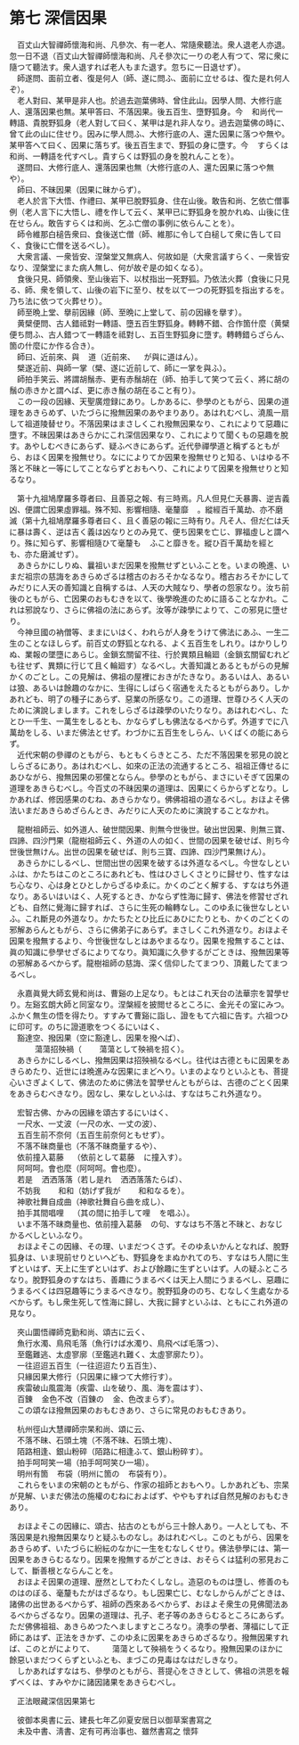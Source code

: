 # 第七 深信因果
　百丈山大智禪師懷海和尚、凡參次、有一老人、常隨衆聽法。衆人退老人亦退。忽一日不退（百丈山大智禪師懷海和尚、凡そ參次に一りの老人有つて、常に衆に隨つて聽法す。衆人退すれば老人もまた退す。忽ちに一日退せず）。  
　師遂問、面前立者、復是何人（師、遂に問ふ、面前に立せるは、復た是れ何人ぞ）。  
　老人對曰、某甲是非人也。於過去迦葉佛時、曾住此山。因學人問、大修行底人、還落因果也無。某甲答曰、不落因果。後五百生、墮野狐身。今<img width="16" height="16" src="_cigRKYF.png" border="0">和尚代一轉語、貴脫野狐身（老人對して曰く、某甲は是れ非人なり。過去迦葉佛の時に、曾て此の山に住せり。因みに學人問ふ、大修行底の人、還た因果に落つや無や。某甲答へて曰く、因果に落ちず。後五百生まで、野狐の身に墮す。今<img width="16" height="16" src="_cigRKYF.png" border="0">すらくは和尚、一轉語を代すべし。貴すらくは野狐の身を脫れんことを）。  
　遂問曰、大修行底人、還落因果也無（大修行底の人、還た因果に落つや無や）。  
　師曰、不昧因果（因果に昧からず）。  
　老人於言下大悟、作禮曰、某甲已脫野狐身、住在山後。敢告和尚、乞依亡僧事例（老人言下に大悟し、禮を作して云く、某甲已に野狐身を脫かれぬ、山後に住在せらん。敢告すらくは和尚、乞ふ亡僧の事例に依らんことを）。  
　師令維那白槌告衆曰、食後送亡僧（師、維那に令して白槌して衆に告して曰く、食後に亡僧を送るべし）。  
　大衆言議、一衆皆安、涅槃堂又無病人、何故如是（大衆言議すらく、一衆皆安なり、涅槃堂にまた病人無し、何が故ぞ是の如くなる）。  
　食後只見、師領衆、至山後岩下、以杖指出一死野狐。乃依法火葬（食後に只見る、師、衆を領して、山後の岩下に至り、杖を以て一つの死野狐を指出するを。乃ち法に依つて火葬せり）。  
　師至晩上堂、擧前因緣（師、至晩に上堂して、前の因緣を擧す）。  
　黄檗便問、古人錯祗對一轉語、墮五百生野狐身。轉轉不錯、合作箇什麼（黄檗便ち問ふ、古人錯つて一轉語を祗對し、五百生野狐身に墮す。轉轉錯らざらん、箇の什麼にか作る合き）。  
　師曰、近前來、與<img width="16" height="16" src="_cfMK3Qe.png" border="0">道（近前來、<img width="16" height="16" src="_cfMK3Qe.png" border="0">が與に道はん）。  
　檗遂近前、與師一掌（檗、遂に近前して、師に一掌を與ふ）。  
　師拍手笑云、將謂胡鬚赤、更有赤鬚胡在（師、拍手して笑つて云く、將に胡の鬚の赤きかと謂へば、更に赤き鬚の胡在ること有り）。  
　この一段の因緣、天聖廣燈録にあり。しかあるに、參學のともがら、因果の道理をあきらめず、いたづらに撥無因果のあやまりあり。あはれむべし、澆風一扇して祖道陵替せり。不落因果はまさしくこれ撥無因果なり、これによりて惡趣に墮す。不昧因果はあきらかにこれ深信因果なり、これによりて聞くもの惡趣を脫す。あやしむべきにあらず、疑ふべきにあらず。近代參禪學道と稱ずるともがら、おほく因果を撥無せり。なにによりてか因果を撥無せりと知る、いはゆる不落と不昧と一等にしてことならずとおもへり、これによりて因果を撥無せりと知るなり。  
  
　第十九祖鳩摩羅多尊者曰、且善惡之報、有三時焉。凡人但見仁夭暴壽、逆吉義凶、便謂亡因果虛罪福。殊不知、影響相隨、毫釐靡<img width="16" height="16" src="_c3b-8qd.png" border="0">。縱經百千萬劫、亦不磨滅（第十九祖鳩摩羅多尊者曰く、且く善惡の報に三時有り。凡そ人、但だ仁は夭に暴は壽く、逆は吉く義は凶なりとのみ見て、便ち因果を亡じ、罪福虛しと謂へり。殊に知らず、影響相隨ひて毫釐も<img width="16" height="16" src="_c3b-8qd.png" border="0">ふこと靡きを。縱ひ百千萬劫を經とも、亦た磨滅せず）。  
　あきらかにしりぬ、曩祖いまだ因果を撥無せずといふことを。いまの晩進、いまだ祖宗の慈誨をあきらめざるは稽古のおろそかなるなり。稽古おろそかにしてみだりに人天の善知識と自稱するは、人天の大賊なり、學者の怨家なり。汝ち前後のともがら、亡因果のおもむきを以て、後學晩進のために語ることなかれ。これは邪說なり、さらに佛祖の法にあらず。汝等が疎學によりて、この邪見に墮せり。  
　今神旦國の衲僧等、ままにいはく、われらが人身をうけて佛法にあふ、一生二生のことなほしらず。前百丈の野狐となれる、よく五百生をしれり。はかりしりぬ、業報の墜墮にあらじ。金鎖玄關留不往、行於異類且輪廻（金鎖玄關留むれども往せず、異類に行じて且く輪廻す）なるべし。大善知識とあるともがらの見解かくのごとし。この見解は、佛祖の屋裡におきがたきなり。あるいは人、あるいは狼、あるいは餘趣のなかに、生得にしばらく宿通をえたるともがらあり。しかあれども、明了の種子にあらず、惡業の所感なり。この道理、世尊ひろく人天のために演說しまします。これをしらざるは疎學のいたりなり。あはれむべし、たとひ一千生、一萬生をしるとも、かならずしも佛法なるべからず。外道すでに八萬劫をしる、いまだ佛法とせず。わづかに五百生をしらん、いくばくの能にあらず。  
　近代宋朝の參禪のともがら、もともくらきところ、ただ不落因果を邪見の說としらざるにあり。あはれむべし、如來の正法の流通するところ、祖祖正傳せるにあひながら、撥無因果の邪儻とならん。參學のともがら、まさにいそぎて因果の道理をあきらむべし。今百丈の不昧因果の道理は、因果にくらからずとなり。しかあれば、修因感果のむね、あきらかなり。佛佛祖祖の道なるべし。おほよそ佛法いまだあきらめざらんとき、みだりに人天のために演說することなかれ。  
  
　龍樹祖師云、如外道人、破世間因果、則無今世後世。破出世因果、則無三寶、四諦、四沙門果（龍樹祖師云く、外道の人の如く、世間の因果を破せば、則ち今世後世無けん。出世の因果を破せば、則ち三寶、四諦、四沙門果無けん）。  
　あきらかにしるべし、世間出世の因果を破するは外道なるべし。今世なしといふは、かたちはこのところにあれども、性はひさしくさとりに歸せり、性すなはち心なり、心は身とひとしからざるゆゑに。かくのごとく解する、すなはち外道なり。あるいはいはく、人死するとき、かならず性海に歸す、佛法を修習󠄁せざれども、自然に覺海に歸すれば、さらに生死の輪轉なし。このゆゑに後世なしといふ。これ斷見の外道なり。かたちたとひ比丘にあひにたりとも、かくのごとくの邪解あらんともがら、さらに佛弟子にあらず。まさしくこれ外道なり。おほよそ因果を撥無するより、今世後世なしとはあやまるなり。因果を撥無することは、眞の知識に參學せざるによりてなり。眞知識に久參するがごときは、撥無因果等の邪解あるべからず。龍樹祖師の慈誨、深く信仰したてまつり、頂戴したてまつるべし。  
  
　永嘉眞覺大師玄覺和尚は、曹谿の上足なり。もとはこれ天台の法華宗を習󠄁學せり。左谿玄朗大師と同室なり。涅槃經を披閲せるところに、金光その室にみつ。ふかく無生の悟を得たり。すすみて曹谿に詣し、證をもて六祖に告す。六祖つひに印可す。のちに證道歌をつくるにいはく、  
　豁達空、撥因果（空に豁達し、因果を撥へば）、  
　<img width="16" height="16" src="_clQdE6i.png" border="0"><img width="16" height="16" src="_clQdE6i.png" border="0">蕩蕩招殃禍（<img width="16" height="16" src="_clQdE6i.png" border="0"><img width="16" height="16" src="_clQdE6i.png" border="0">蕩蕩として殃禍を招く）。  
　あきらかにしるべし、撥無因果は招殃禍なるべし。往代は古德ともに因果をあきらめたり、近世には晩進みな因果にまどへり。いまのよなりといふとも、菩提心いさぎよくして、佛法のために佛法を習󠄁學せんともがらは、古德のごとく因果をあきらむべきなり。因なし、果なしといふは、すなはちこれ外道なり。  
  
　宏智古佛、かみの因緣を頌古するにいはく、  
　一尺水、一丈波（一尺の水、一丈の波）、  
　五百生前不奈何（五百生前奈何ともせず）。  
　不落不昧商量也（不落不昧商量するや）、  
　依前撞入葛藤<img width="16" height="16" src="_cov6k_Y.png" border="0">（依前として葛藤<img width="16" height="16" src="_cov6k_Y.png" border="0">に撞入す）。  
　阿呵呵。會也麼（阿呵呵。會也麼）。  
　若是<img width="16" height="16" src="_cfMK3Qe.png" border="0">洒洒落落（若し是れ<img width="16" height="16" src="_cfMK3Qe.png" border="0">洒洒落落たらば）、  
　不妨我<img width="16" height="16" src="_c2_vmX7.png" border="0"><img width="16" height="16" src="_c2_vmX7.png" border="0">和和（妨げず我が<img width="16" height="16" src="_c2_vmX7.png" border="0"><img width="16" height="16" src="_c2_vmX7.png" border="0">和和なるを）。  
　神歌社舞自成曲（神歌社舞自ら曲を成し）、  
　拍手其間唱哩<img width="16" height="16" src="_ctYDgu0.png" border="0">（其の間に拍手して哩<img width="16" height="16" src="_ctYDgu0.png" border="0">を唱ふ）。  
　いま不落不昧商量也、依前撞入葛藤<img width="16" height="16" src="_cov6k_Y.png" border="0">の句、すなはち不落と不昧と、おなじかるべしといふなり。  
　おほよそこの因緣、その理、いまだつくさず。そのゆゑいかんとなれば、脫野狐身は、いま現前せりといへども、野狐身をまぬかれてのち、すなはち人間に生ずといはず、天上に生ずといはず、および餘趣に生ずといはず。人の疑ふところなり。脫野狐身のすなはち、善趣にうまるべくは天上人間にうまるべし、惡趣にうまるべくは四惡趣等にうまるべきなり。脫野狐身ののち、むなしく生處なかるべからず。もし衆生死して性海に歸し、大我に歸すといふは、ともにこれ外道の見なり。  
  
　夾山圜悟禪師克勤和尚、頌古に云く、  
　魚行水濁、鳥飛毛落（魚行けば水濁り、鳥飛べば毛落つ）、  
　至鑑難逃、太虛寥廓（至鑑逃れ難く、太虛寥廓たり）。  
　一往迢迢五百生（一往迢迢たり五百生）、  
　只緣因果大修行（只因果に緣つて大修行す）。  
　疾雷破山風震海（疾雷、山を破り、風、海を震はす）、  
　百錬<img width="16" height="16" src="_cSQgioD.png" border="0">金色不改（百錬の<img width="16" height="16" src="_cSQgioD.png" border="0">金、色改まらず）。  
　この頌なほ撥無因果のおもむきあり、さらに常見のおもむきあり。  
  
　杭州徑山大慧禪師宗杲和尚、頌に云、  
　不落不昧、石頭土塊（不落不昧、石頭土塊）、  
　陌路相逢、銀山粉碎（陌路に相逢ふて、銀山粉碎す）。  
　拍手呵呵笑一場（拍手呵呵笑ひ一場）。  
　明州有箇<img width="16" height="16" src="_cyKazTE.png" border="0">布袋（明州に箇の<img width="16" height="16" src="_cyKazTE.png" border="0">布袋有り）。  
　これらをいまの宋朝のともがら、作家の祖師とおもへり。しかあれども、宗杲が見解、いまだ佛法の施權のむねにおよばず、ややもすれば自然見解のおもむきあり。  
  
　おほよそこの因緣に、頌古、拈古のともがら三十餘人あり。一人としても、不落因果是れ撥無因果なりと疑ふものなし。あはれむべし。このともがら、因果をあきらめず、いたづらに紛紜のなかに一生をむなしくせり。佛法參學には、第一因果をあきらむるなり。因果を撥無するがごときは、おそらくは猛利の邪見おこして、斷善根とならんことを。  
　おほよそ因果の道理、歴然としてわたくしなし。造惡のものは墮し、修善のものはのぼる、毫釐もたがはざるなり。もし因果亡じ、むなしからんがごときは、諸佛の出世あるべからず、祖師の西來あるべからず、おほよそ衆生の見佛聞法あるべからざるなり。因果の道理は、孔子、老子等のあきらむるところにあらず。ただ佛佛祖祖、あきらめつたへましますところなり。澆季の學者、薄福にして正師にあはず、正法をきかず、このゆゑに因果をあきらめざるなり。撥無因果すれば、このとがによりて、<img width="16" height="16" src="_clQdE6i.png" border="0"><img width="16" height="16" src="_clQdE6i.png" border="0">蕩蕩として殃禍をうくるなり。撥無因果のほかに餘惡いまだつくらずといふとも、まづこの見毒はなはだしきなり。  
　しかあればすなはち、參學のともがら、菩提心をさきとして、佛祖の洪恩を報ずべくは、すみやかに諸因諸果をあきらむべし。  
  
　正法眼藏深信因果第七  
  
　彼御本奥書に云、建長七年乙卯夏安居日以御草案書寫之  
　未及中書、淸書、定有可再治事也、雖然書寫之 懷弉
